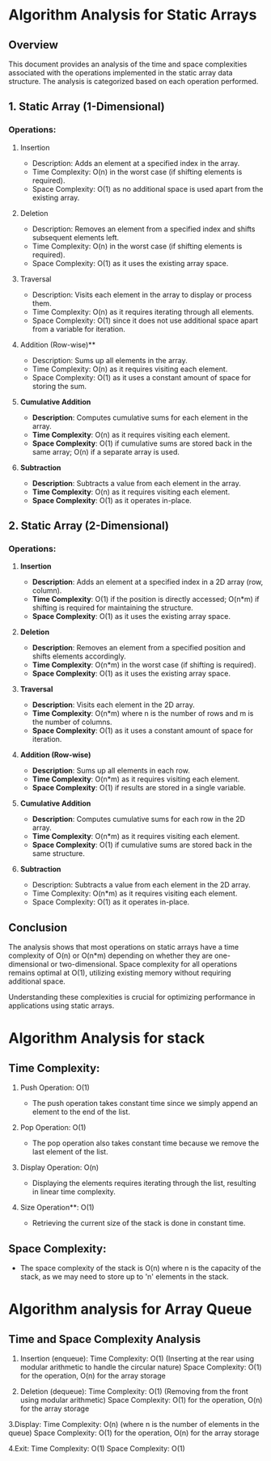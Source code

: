 # Algorithm Analysis for Static Arrays

## Overview
This document provides an analysis of the time and space complexities associated with the operations implemented in the static array data structure. The analysis is categorized based on each operation performed.

## 1. Static Array (1-Dimensional)

### Operations:
1. Insertion
   - Description: Adds an element at a specified index in the array.
   - Time Complexity: O(n) in the worst case (if shifting elements is required).
   - Space Complexity: O(1) as no additional space is used apart from the existing array.

2. Deletion
   - Description: Removes an element from a specified index and shifts subsequent elements left.
   - Time Complexity: O(n) in the worst case (if shifting elements is required).
   - Space Complexity: O(1) as it uses the existing array space.

3. Traversal
   - Description: Visits each element in the array to display or process them.
   - Time Complexity: O(n) as it requires iterating through all elements.
   - Space Complexity: O(1) since it does not use additional space apart from a variable for iteration.

4. Addition (Row-wise)**
   - Description: Sums up all elements in the array.
   - Time Complexity: O(n) as it requires visiting each element.
   - Space Complexity: O(1) as it uses a constant amount of space for storing the sum.

5. **Cumulative Addition**
   - **Description**: Computes cumulative sums for each element in the array.
   - **Time Complexity**: O(n) as it requires visiting each element.
   - **Space Complexity**: O(1) if cumulative sums are stored back in the same array; O(n) if a separate array is used.

6. **Subtraction**
   - **Description**: Subtracts a value from each element in the array.
   - **Time Complexity**: O(n) as it requires visiting each element.
   - **Space Complexity**: O(1) as it operates in-place.

## 2. Static Array (2-Dimensional)

### Operations:
1. **Insertion**
   - **Description**: Adds an element at a specified index in a 2D array (row, column).
   - **Time Complexity**: O(1) if the position is directly accessed; O(n*m) if shifting is required for maintaining the structure.
   - **Space Complexity**: O(1) as it uses the existing array space.

2. **Deletion**
   - **Description**: Removes an element from a specified position and shifts elements accordingly.
   - **Time Complexity**: O(n*m) in the worst case (if shifting is required).
   - **Space Complexity**: O(1) as it uses the existing array space.

3. **Traversal**
   - **Description**: Visits each element in the 2D array.
   - **Time Complexity**: O(n*m) where n is the number of rows and m is the number of columns.
   - **Space Complexity**: O(1) as it uses a constant amount of space for iteration.

4. **Addition (Row-wise)**
   - **Description**: Sums up all elements in each row.
   - **Time Complexity**: O(n*m) as it requires visiting each element.
   - **Space Complexity**: O(1) if results are stored in a single variable.

5. **Cumulative Addition**
   - **Description**: Computes cumulative sums for each row in the 2D array.
   - **Time Complexity**: O(n*m) as it requires visiting each element.
   - **Space Complexity**: O(1) if cumulative sums are stored back in the same structure.

6. **Subtraction**
   - Description: Subtracts a value from each element in the 2D array.
   - Time Complexity: O(n*m) as it requires visiting each element.
   - Space Complexity: O(1) as it operates in-place.

## Conclusion
The analysis shows that most operations on static arrays have a time complexity of O(n) or O(n*m) depending on whether they are one-dimensional or two-dimensional. Space complexity for all operations remains optimal at O(1), utilizing existing memory without requiring additional space. 

Understanding these complexities is crucial for optimizing performance in applications using static arrays.



# Algorithm Analysis for stack 

## Time Complexity:
1. Push Operation: O(1)
   - The push operation takes constant time since we simply append an element to the end of the list.

2. Pop Operation: O(1)
   - The pop operation also takes constant time because we remove the last element of the list.

3. Display Operation: O(n)
   - Displaying the elements requires iterating through the list, resulting in linear time complexity.

4. Size Operation**: O(1)
   - Retrieving the current size of the stack is done in constant time.

## Space Complexity:
- The space complexity of the stack is O(n) where n is the capacity of the stack, as we may need to store up to 'n' elements in the stack.

# Algorithm analysis for  Array Queue
## Time and Space Complexity Analysis

1. Insertion (enqueue):
Time Complexity: O(1) (Inserting at the rear using modular arithmetic to handle the circular nature)
Space Complexity: O(1) for the operation, O(n) for the array storage

2. Deletion (dequeue):
Time Complexity: O(1) (Removing from the front using modular arithmetic)
Space Complexity: O(1) for the operation, O(n) for the array storage

3.Display:
Time Complexity: O(n) (where n is the number of elements in the queue)
Space Complexity: O(1) for the operation, O(n) for the array storage

4.Exit:
Time Complexity: O(1)
Space Complexity: O(1)